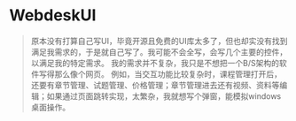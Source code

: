 # WebdeskUI
>原本没有打算自己写UI，毕竟开源且免费的UI库太多了，但也却实没有找到满足我需求的，于是就自己写了。我可能不会全写，会写几个主要的控件，以满足我的特定需求。
>我的需求并不复杂，我只是不想把一个B/S架构的软件写得那么像个网页。
>例如，当交互功能比较复杂时，课程管理打开后，还要有章节管理、试题管理、价格管理；章节管理进去还有视频、资料等编辑；如果通过页面跳转实现，太繁杂，我就想写个弹窗，能模拟windows桌面操作。

